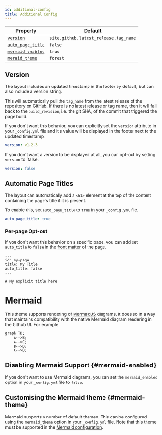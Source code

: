 ```yaml
---
id: additional-config
title: Additional Config
---
```


| Property                                    | Default                               |
| ------------------------------------------- | ------------------------------------- |
| [`version`](#version)                       | `site.github.latest_release.tag_name` |
| [`auto_page_title`](#automatic-page-titles) | `false`                               |
| [`mermaid_enabled`](#mermaid-enabled)       | `true`                                |
| [`meraid_theme`](#mermaid-theme)            | `forest`                              |

## Version

The layout includes an updated timestamp in the footer by default, but can also include a version
string.

This will automatically pull the `tag_name` from the latest release of the repository on GitHub. If
there is no latest release or tag name, then it will fall back to the `build_revision`, i.e. the
git SHA, of the commit that triggered the page build.

If you don't want this behavior, you can explicitly set the `version` attribute in your
`_config.yml` file and it's value will be displayed in the footer next to the updated timestamp.

```yaml
version: v1.2.3
```

If you don't want a version to be displayed at all, you can opt-out by setting `version` to `false.

```yaml
version: false
```

## Automatic Page Titles

The layout can automatically add a `<h1>` element at the top of the content containing the page's
title if it is present.

To enable this, set `auto_page_title` to `true` in your `_config.yml` file.

```yaml
auto_page_title: true
```

### Per-page Opt-out

If you don't want this behavior on a specific page, you can add set `auto_title` to `false` in the
[front matter](https://docs.github.com/en/github/working-with-github-pages/about-github-pages-and-jekyll#front-matter)
of the page.

```
---
id: my-page
title: My Title
auto_title: false
---

# My explicit title here

```

# Mermaid
This theme supports rendering of [MermaidJS](https://mermaid-js.github.io/) diagrams. It does so in a way that maintains compatibility with the native Mermaid diagram rendering in the Github UI. For example:

```mermaid
graph TD;
    A-->B;
    A-->C;
    B-->D;
    C-->D;
```

## Disabling Mermaid Support {#mermaid-enabled}
If you don't want to use Mermaid diagrams, you can set the `mermaid_enabled` option in your `_config.yml` file to `false`.

## Customising the Mermaid theme {#mermaid-theme}
Mermaid supports a number of default themes. This can be configured using the `mermaid_theme` option in your `_config.yml` file. Note that this theme must be supported in the [Mermaid configuration](https://mermaid-js.github.io/mermaid/#/./Setup?id=theme).
